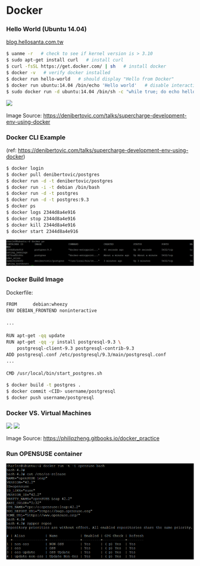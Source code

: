 # Docker

### Hello World (Ubuntu 14.04)
[blog.hellosanta.com.tw](https://blog.hellosanta.com.tw/%E7%B6%B2%E7%AB%99%E8%A8%AD%E8%A8%88/%E4%BC%BA%E6%9C%8D%E5%99%A8/%E6%95%99%E4%BD%A0%E4%B8%80%E6%AC%A1%E5%AD%B8%E6%9C%83%E5%AE%89%E8%A3%9D-docker-%E9%96%8B%E5%A7%8B%E7%8E%A9%E8%BD%89-container%C2%A0%E5%AE%B9%E5%99%A8%E4%B8%96%E7%95%8C)

```sh
$ uanme -r   # check to see if kernel version is > 3.10
$ sudo apt-get install curl   # install curl
$ curl -fsSL https://get.docker.com/ | sh   # install docker
$ docker -v   # verify docker installed
$ docker run hello-world   # should display "Hello from Docker"
$ docker run ubuntu:14.04 /bin/echo 'Hello world'   # disable interactive mode
$ sudo docker run -d ubuntu:14.04 /bin/sh -c "while true; do echo hello world; sleep 1; done"   # daemonized execution
```
![](https://denibertovic.com/talks/supercharge-development-env-using-docker/img/docker-flow.png)

Image Source: https://denibertovic.com/talks/supercharge-development-env-using-docker

### Docker CLI Example
(ref: https://denibertovic.com/talks/supercharge-development-env-using-docker)

```sh
$ docker login
$ docker pull denibertovic/postgres
$ docker run -d -t denibertovic/postgres
$ docker run -i -t debian /bin/bash
$ docker run -d -t postgres
$ docker run -d -t postgres:9.3
$ docker ps
$ docker logs 2344d8a4e916
$ docker stop 2344d8a4e916
$ docker kill 2344d8a4e916
$ docker start 2344d8a4e916
```
![](docker_ps.PNG)

### Docker Build Image

Dockerfile:
```sh
FROM      debian:wheezy
ENV DEBIAN_FRONTEND noninteractive

...

RUN apt-get -qq update
RUN apt-get -qq -y install postgresql-9.3 \
    postgresql-client-9.3 postgresql-contrib-9.3
ADD postgresql.conf /etc/postgresql/9.3/main/postgresql.conf
...

CMD /usr/local/bin/start_postgres.sh
```
```sh
$ docker build -t postgres .
$ docker commit <CID> username/postgresql
$ docker push username/postgresql
```
### Docker VS. Virtual Machines

![](https://philipzheng.gitbooks.io/docker_practice/_images/virtualization.png)
![](https://philipzheng.gitbooks.io/docker_practice/_images/docker.png)

Image Source: https://philipzheng.gitbooks.io/docker_practice

### Run OPENSUSE container

![](docker_opensuse.PNG)
